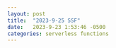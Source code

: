 ```yaml
---
layout: post
title:  "2023-9-25 SSF"
date:   2023-9-23 1:53:46 -0500
categories: serverless functions
---
```


